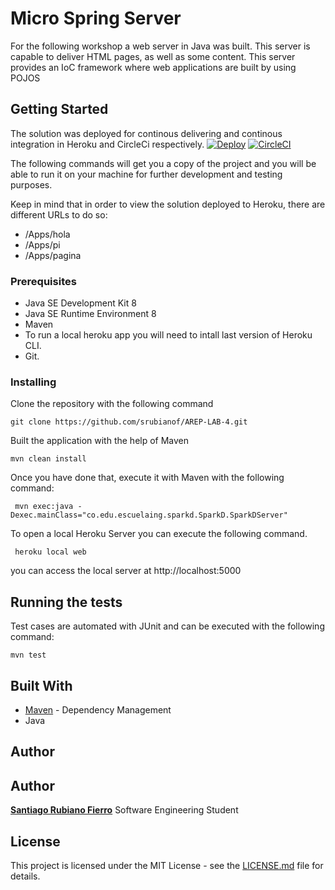 # Micro Spring Server  

For the following workshop a web server in Java was built. This server is capable to deliver HTML pages, as well as some content. This server provides an IoC framework where web applications are built by using POJOS
## Getting Started
The solution was deployed for continous delivering and continous integration in Heroku and CircleCi respectively.
[![Deploy](https://www.herokucdn.com/deploy/button.svg)](https://tranquil-temple-95992.herokuapp.com/)
[![CircleCI](https://circleci.com/gh/srubianof/AREP-LAB-4.svg?style=svg)](https://circleci.com/gh/srubianof/AREP-LAB-4) 

The following commands will get you a copy of the project and you will be able to run it on your machine for further development and testing purposes. 

Keep in mind that in order to view the solution deployed to Heroku, there are different URLs to do so:
* /Apps/hola
* /Apps/pi
* /Apps/pagina
### Prerequisites

- Java SE Development Kit 8
- Java SE Runtime Environment 8
- Maven
- To run a local heroku app you will need to intall last version of Heroku CLI.
- Git. 


### Installing

Clone the repository with the following command

```
git clone https://github.com/srubianof/AREP-LAB-4.git
```

Built the application with the help of Maven
```
mvn clean install
```
Once you have done that, execute it with Maven with the following command:
```
 mvn exec:java -Dexec.mainClass="co.edu.escuelaing.sparkd.SparkD.SparkDServer"
```
To open a local Heroku Server you can execute the following command.
```
 heroku local web
```
you can access the local server at http://localhost:5000


## Running the tests

Test cases are automated with JUnit and can be executed with the following command:
```
mvn test
```

## Built With

* [Maven](https://maven.apache.org/) - Dependency Management
* Java


## Author

## Author

[**Santiago Rubiano Fierro**](https://github.com/srubianof) Software Engineering Student

## License

 This project is licensed under the MIT License - see the [LICENSE.md](https://github.com/srubianof/AREP-LAB-1/blob/master/LICENSE) file for details.
